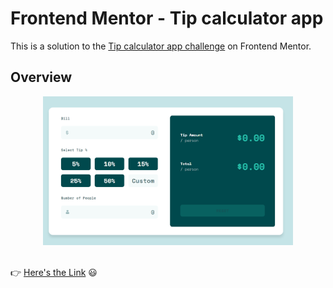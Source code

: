 # Frontend Mentor - Tip calculator app

This is a solution to the [Tip calculator app challenge](https://www.frontendmentor.io/challenges/tip-calculator-app-ugJNGbJUX) on Frontend Mentor.

## Overview

<div align=center><img src="./images/solution-screenshot.png" width="400px"/></div>
</br>

:point_right: [Here's the Link](https://yahappylemon.github.io/frontend-mentor-practice/Tip-calculator-app/index.html) :smiley:
